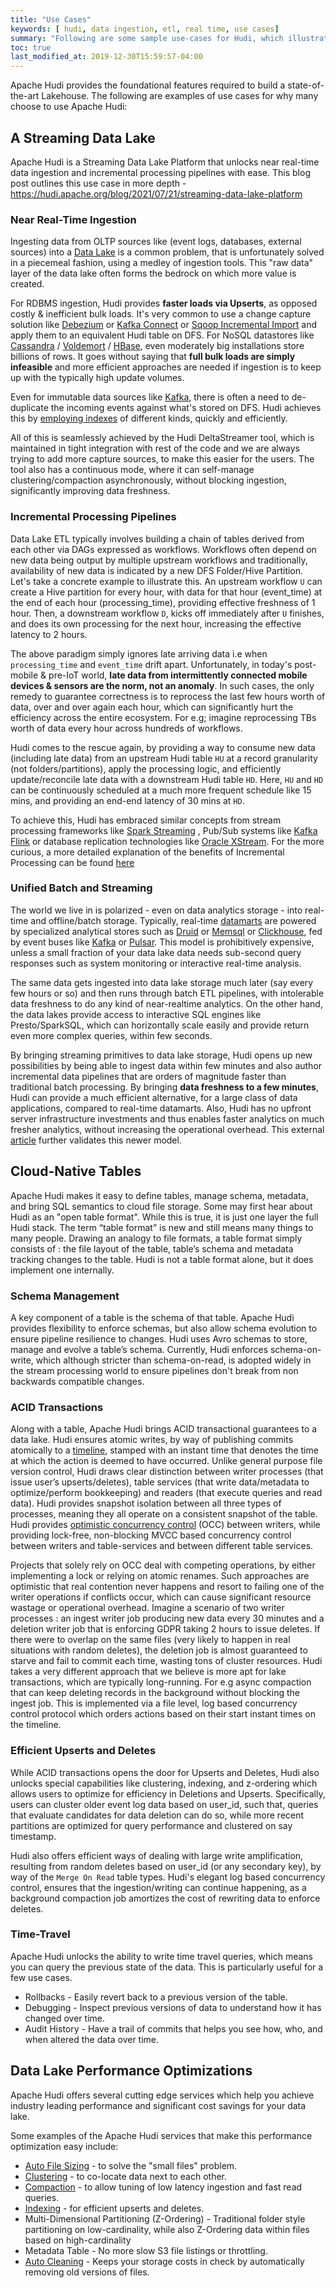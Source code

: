 ```yaml
---
title: "Use Cases"
keywords: [ hudi, data ingestion, etl, real time, use cases]
summary: "Following are some sample use-cases for Hudi, which illustrate the benefits in terms of faster processing & increased efficiency"
toc: true
last_modified_at: 2019-12-30T15:59:57-04:00
---
```


Apache Hudi provides the foundational features required to build a state-of-the-art Lakehouse. 
The following are examples of use cases for why many choose to use Apache Hudi:

## A Streaming Data Lake
Apache Hudi is a Streaming Data Lake Platform that unlocks near real-time data ingestion and incremental processing pipelines with ease.
This blog post outlines this use case in more depth - https://hudi.apache.org/blog/2021/07/21/streaming-data-lake-platform

### Near Real-Time Ingestion

Ingesting data from OLTP sources like (event logs, databases, external sources) into a [Data Lake](http://martinfowler.com/bliki/DataLake) is a common problem,
that is unfortunately solved in a piecemeal fashion, using a medley of ingestion tools. This "raw data" layer of the data lake often forms the bedrock on which
more value is created.

For RDBMS ingestion, Hudi provides __faster loads via Upserts__, as opposed costly & inefficient bulk loads. It's very common to use a change capture solution like
[Debezium](http://debezium.io/) or [Kafka Connect](https://docs.confluent.io/platform/current/connect/index) or 
[Sqoop Incremental Import](https://sqoop.apache.org/docs/1.4.2/SqoopUserGuide#_incremental_imports) and apply them to an
equivalent Hudi table on DFS. For NoSQL datastores like [Cassandra](http://cassandra.apache.org/) / [Voldemort](http://www.project-voldemort.com/voldemort/) / [HBase](https://hbase.apache.org/), 
even moderately big installations store billions of rows. It goes without saying that __full bulk loads are simply infeasible__ and more efficient approaches 
are needed if ingestion is to keep up with the typically high update volumes.

Even for immutable data sources like [Kafka](https://kafka.apache.org), there is often a need to de-duplicate the incoming events against what's stored on DFS.
Hudi achieves this by [employing indexes](http://hudi.apache.org/blog/hudi-indexing-mechanisms/) of different kinds, quickly and efficiently.

All of this is seamlessly achieved by the Hudi DeltaStreamer tool, which is maintained in tight integration with rest of the code 
and we are always trying to add more capture sources, to make this easier for the users. The tool also has a continuous mode, where it
can self-manage clustering/compaction asynchronously, without blocking ingestion, significantly improving data freshness.

### Incremental Processing Pipelines

Data Lake ETL typically involves building a chain of tables derived from each other via DAGs expressed as workflows. Workflows often depend on new data being output by
multiple upstream workflows and traditionally, availability of new data is indicated by a new DFS Folder/Hive Partition.
Let's take a concrete example to illustrate this. An upstream workflow `U` can create a Hive partition for every hour, with data for that hour (event_time) at the end of each hour (processing_time), providing effective freshness of 1 hour.
Then, a downstream workflow `D`, kicks off immediately after `U` finishes, and does its own processing for the next hour, increasing the effective latency to 2 hours.

The above paradigm simply ignores late arriving data i.e when `processing_time` and `event_time` drift apart.
Unfortunately, in today's post-mobile & pre-IoT world, __late data from intermittently connected mobile devices & sensors are the norm, not an anomaly__.
In such cases, the only remedy to guarantee correctness is to reprocess the last few hours worth of data, over and over again each hour,
which can significantly hurt the efficiency across the entire ecosystem. For e.g; imagine reprocessing TBs worth of data every hour across hundreds of workflows.

Hudi comes to the rescue again, by providing a way to consume new data (including late data) from an upstream Hudi table `HU` at a record granularity (not folders/partitions),
apply the processing logic, and efficiently update/reconcile late data with a downstream Hudi table `HD`. Here, `HU` and `HD` can be continuously scheduled at a much more frequent schedule
like 15 mins, and providing an end-end latency of 30 mins at `HD`.

To achieve this, Hudi has embraced similar concepts from stream processing frameworks like [Spark Streaming](https://spark.apache.org/docs/latest/streaming-programming-guide#join-operations) , Pub/Sub systems like [Kafka](http://kafka.apache.org/documentation/#theconsumer)
[Flink](https://flink.apache.org) or database replication technologies like [Oracle XStream](https://docs.oracle.com/cd/E11882_01/server.112/e16545/xstrm_cncpt.htm#XSTRM187).
For the more curious, a more detailed explanation of the benefits of Incremental Processing can be found [here](https://www.oreilly.com/ideas/ubers-case-for-incremental-processing-on-hadoop)

### Unified Batch and Streaming

The world we live in is polarized - even on data analytics storage - into real-time and offline/batch storage. Typically, real-time [datamarts](https://en.wikipedia.org/wiki/Data_mart)
are powered by specialized analytical stores such as [Druid](http://druid.io/) or [Memsql](http://www.memsql.com/) or [Clickhouse](https://clickhouse.tech/), fed by event buses like
[Kafka](https://kafka.apache.org) or [Pulsar](https://pulsar.apache.org). This model is prohibitively expensive, unless a small fraction of your data lake data
needs sub-second query responses such as system monitoring or interactive real-time analysis.

The same data gets ingested into data lake storage much later (say every few hours or so) and then runs through batch ETL pipelines, with intolerable data freshness
to do any kind of near-realtime analytics. On the other hand, the data lakes provide access to interactive SQL engines like Presto/SparkSQL, which can horizontally scale
easily and provide return even more complex queries, within few seconds.

By bringing streaming primitives to data lake storage, Hudi opens up new possibilities by being able to ingest data within few minutes and also author incremental data
pipelines that are orders of magnitude faster than traditional batch processing. By bringing __data freshness to a few minutes__, Hudi can provide a much efficient alternative,
for a large class of data applications, compared to real-time datamarts. Also, Hudi has no upfront server infrastructure investments
and thus enables faster analytics on much fresher analytics, without increasing the operational overhead. This external [article](https://www.analyticsinsight.net/can-big-data-solutions-be-affordable/)
further validates this newer model.

## Cloud-Native Tables
Apache Hudi makes it easy to define tables, manage schema, metadata, and bring SQL semantics to cloud file storage.
Some may first hear about Hudi as an "open table format". While this is true, it is just one layer the full Hudi stack.
The term “table format” is new and still means many things to many people. Drawing an analogy to file formats, a table 
format simply consists of : the file layout of the table, table’s schema and metadata tracking changes to the table. 
Hudi is not a table format alone, but it does implement one internally. 

### Schema Management
A key component of a table is the schema of that table. Apache Hudi provides flexibility to enforce schemas, but also allow 
schema evolution to ensure pipeline resilience to changes. Hudi uses Avro schemas to store, manage and evolve a table’s 
schema. Currently, Hudi enforces schema-on-write, which although stricter than schema-on-read, is adopted widely in the 
stream processing world to ensure pipelines don't break from non backwards compatible changes.

### ACID Transactions
Along with a table, Apache Hudi brings ACID transactional guarantees to a data lake.
Hudi ensures atomic writes, by way of publishing commits atomically to a [timeline](/docs/next/timeline), stamped with an 
instant time that denotes the time at which the action 
is deemed to have occurred. Unlike general purpose file version control, Hudi draws clear distinction between writer processes 
(that issue user’s upserts/deletes), table services (that write data/metadata to optimize/perform bookkeeping) and readers 
(that execute queries and read data). Hudi provides snapshot isolation between all three types of processes, meaning they 
all operate on a consistent snapshot of the table. Hudi provides [optimistic concurrency control](https://cwiki.apache.org/confluence/display/HUDI/RFC+-+22+%3A+Snapshot+Isolation+using+Optimistic+Concurrency+Control+for+multi-writers) 
(OCC) between writers, while providing lock-free, non-blocking MVCC based concurrency control between writers and 
table-services and between different table services.

Projects that solely rely on OCC deal with competing operations, by either implementing a lock or relying on atomic renames. 
Such approaches are optimistic that real contention never happens and resort to failing one of the writer operations if 
conflicts occur, which can cause significant resource wastage or operational overhead. Imagine a scenario of two writer 
processes : an ingest writer job producing new data every 30 minutes and a deletion writer job that is enforcing GDPR 
taking 2 hours to issue deletes. If there were to overlap on the same files (very likely to happen in real situations 
with random deletes), the deletion job is almost guaranteed to starve and fail to commit each time, wasting tons of 
cluster resources. Hudi takes a very different approach that we believe is more apt for lake transactions, which are 
typically long-running. For e.g async compaction that can keep deleting records in the background without blocking the ingest job. 
This is implemented via a file level, log based concurrency control protocol which orders actions based on their start instant times on the timeline.

### Efficient Upserts and Deletes
While ACID transactions opens the door for Upserts and Deletes, Hudi also unlocks special capabilities like clustering, 
indexing, and z-ordering which allows users to optimize for efficiency in Deletions and Upserts. Specifically, users can 
cluster older event log data based on user_id, such that, queries that evaluate candidates for data deletion can do so, while
more recent partitions are optimized for query performance and clustered on say timestamp. 

Hudi also offers efficient ways of dealing with large write amplification, resulting from random deletes based on user_id
(or any secondary key), by way of the `Merge On Read` table types. Hudi's elegant log based concurrency control, ensures 
that the ingestion/writing can continue happening, as a background compaction job amortizes the cost of rewriting data to enforce deletes.

### Time-Travel
Apache Hudi unlocks the ability to write time travel queries, which means you can query the previous state of the data. 
This is particularly useful for a few use cases. 
- Rollbacks - Easily revert back to a previous version of the table.
- Debugging - Inspect previous versions of data to understand how it has changed over time.
- Audit History - Have a trail of commits that helps you see how, who, and when altered the data over time.

## Data Lake Performance Optimizations
Apache Hudi offers several cutting edge services which help you achieve industry leading performance and significant 
cost savings for your data lake.

Some examples of the Apache Hudi services that make this performance optimization easy include: 

- [Auto File Sizing](/docs/next/file_sizing) - to solve the "small files" problem.
- [Clustering](/docs/next/clustering) - to co-locate data next to each other.
- [Compaction](/docs/next/compaction) - to allow tuning of low latency ingestion and fast read queries. 
- [Indexing](/docs/next/indexing) - for efficient upserts and deletes.
- Multi-Dimensional Partitioning (Z-Ordering) - Traditional folder style partitioning on low-cardinality, while also 
Z-Ordering data within files based on high-cardinality
- Metadata Table - No more slow S3 file listings or throttling.
- [Auto Cleaning](/docs/next/hoodie_cleaner) - Keeps your storage costs in check by automatically removing old versions of files.

